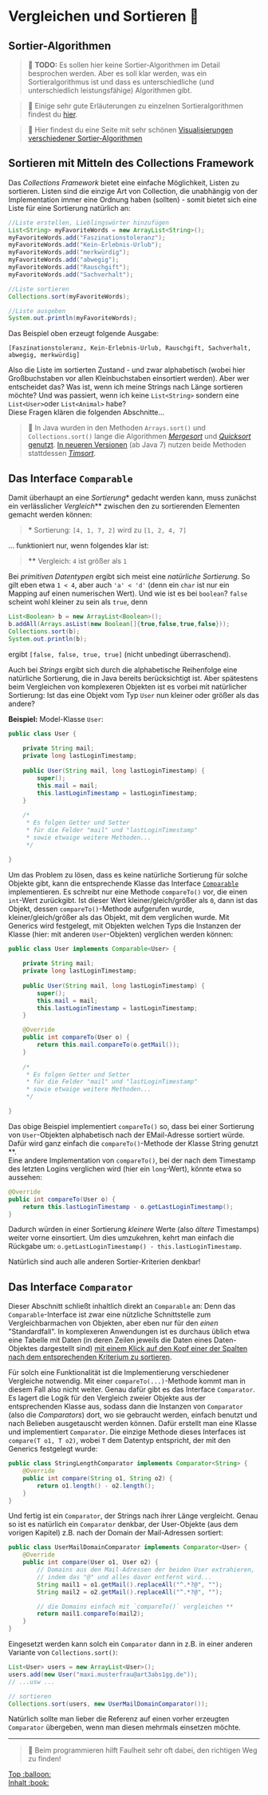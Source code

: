 # Vergleichen und Sortieren :bento:


## Sortier-Algorithmen

> :construction: **TODO:**
> Es sollen hier keine Sortier-Algorithmen im Detail besprochen werden. Aber es soll klar werden, was ein Sortieralgorithmus ist und dass es unterschiedliche (und unterschiedlich leistungsfähige) Algorithmen gibt.

> :link: Einige sehr gute Erläuterungen zu einzelnen Sortieralgorithmen findest du [hier](https://stackabuse.com/sorting-algorithms-in-java).

> :link: Hier findest du eine Seite mit sehr schönen [Visualisierungen verschiedener Sortier-Algorithmen](https://www.toptal.com/developers/sorting-algorithms)


## Sortieren mit Mitteln des Collections Framework

Das _Collections Framework_ bietet eine einfache Möglichkeit, Listen zu sortieren. Listen sind die einzige Art von Collection, die unabhängig von der Implementation immer eine Ordnung haben (sollten) - somit bietet sich eine Liste für eine Sortierung natürlich an:

```java
//Liste erstellen, Lieblingswörter hinzufügen
List<String> myFavoriteWords = new ArrayList<String>();
myFavoriteWords.add("Faszinationstoleranz");
myFavoriteWords.add("Kein-Erlebnis-Urlub");
myFavoriteWords.add("merkwürdig");
myFavoriteWords.add("abwegig");
myFavoriteWords.add("Rauschgift");
myFavoriteWords.add("Sachverhalt");

//Liste sortieren
Collections.sort(myFavoriteWords);

//Liste ausgeben
System.out.println(myFavoriteWords);
```

Das Beispiel oben erzeugt folgende Ausgabe:

```
[Faszinationstoleranz, Kein-Erlebnis-Urlub, Rauschgift, Sachverhalt, abwegig, merkwürdig]
```

Also die Liste im sortierten Zustand - und zwar alphabetisch (wobei hier Großbuchstaben vor allen Kleinbuchstaben einsortiert werden). Aber wer entscheidet das? Was ist, wenn ich meine Strings nach Länge sortieren möchte? Und was passiert, wenn ich keine `List<String>` sondern eine `List<User>`oder `List<Animal>` habe?  
Diese Fragen klären die folgenden Abschnitte...

> :speech_balloon: In Java wurden in den Methoden `Arrays.sort()` und `Collections.sort()` lange die Algorithmen [_Mergesort_](https://de.wikipedia.org/wiki/Mergesort) und [_Quicksort_](https://de.wikipedia.org/wiki/Quicksort) [genutzt](https://stackoverflow.com/questions/32334319/why-does-collections-sort-use-mergesort-but-arrays-sort-does-not?noredirect=1). [In neueren Versionen](https://bugs.java.com/bugdatabase/view_bug.do?bug_id=6804124) (ab Java 7) nutzen beide Methoden stattdessen [_Timsort_](https://de.wikipedia.org/wiki/Timsort). 


## Das Interface `Comparable`

Damit überhaupt an eine _Sortierung_\* gedacht werden kann, muss zunächst ein verlässlicher _Vergleich_\*\* zwischen den zu sortierenden Elementen gemacht werden können:

> **\*** Sortierung: `[4, 1, 7, 2]` wird zu `[1, 2, 4, 7]`
> 
... funktioniert nur, wenn folgendes klar ist:

> **\*\*** Vergleich: `4` ist größer als `1`

Bei _primitiven Datentypen_ ergibt sich meist eine _natürliche Sortierung_. So gilt eben etwa `1 < 4`, aber auch `'a' < 'd'` (denn ein `char` ist nur ein Mapping auf einen numerischen Wert). Und wie ist es bei `boolean`? `false` scheint wohl kleiner zu sein als `true`, denn

```java
List<Boolean> b = new ArrayList<Boolean>();
b.addAll(Arrays.asList(new Boolean[]{true,false,true,false}));
Collections.sort(b);
System.out.println(b);
```

ergibt `[false, false, true, true]` (nicht unbedingt überraschend).

Auch bei _Strings_ ergibt sich durch die alphabetische Reihenfolge eine natürliche Sortierung, die in Java bereits berücksichtigt ist. Aber spätestens beim Vergleichen von komplexeren Objekten ist es vorbei mit natürlicher Sortierung: Ist das eine Objekt vom Typ `User` nun kleiner oder größer als das andere?

**Beispiel:** Model-Klasse `User`:

```java
public class User {
	
	private String mail;
	private long lastLoginTimestamp;
	
	public User(String mail, long lastLoginTimestamp) {
		super();
		this.mail = mail;
		this.lastLoginTimestamp = lastLoginTimestamp;
	}
	
	/*
	 * Es folgen Getter und Setter
	 * für die Felder "mail" und "lastLoginTimestamp"
	 * sowie etwaige weitere Methoden...
	 */

}
```

Um das Problem zu lösen, dass es keine natürliche Sortierung für solche Objekte gibt, kann die entsprechende Klasse das Interface [`Comparable`](https://docs.oracle.com/javase/8/docs/api/java/lang/Comparable.html) implementieren. Es schreibt nur eine Methode `compareTo()` vor, die einen `int`-Wert zurückgibt. Ist dieser Wert kleiner/gleich/größer als `0`, dann ist das Objekt, dessen `compareTo()`-Methode aufgerufen wurde, kleiner/gleich/größer als das Objekt, mit dem verglichen wurde. Mit Generics wird festgelegt, mit Objekten welchen Typs die Instanzen der Klasse (hier: mit anderen `User`-Objekten) verglichen werden können:

```java
public class User implements Comparable<User> {
	
	private String mail;
	private long lastLoginTimestamp;
	
	public User(String mail, long lastLoginTimestamp) {
		super();
		this.mail = mail;
		this.lastLoginTimestamp = lastLoginTimestamp;
	}

	@Override
	public int compareTo(User o) {
		return this.mail.compareTo(o.getMail());
	}
	
	/*
	 * Es folgen Getter und Setter
	 * für die Felder "mail" und "lastLoginTimestamp"
	 * sowie etwaige weitere Methoden...
	 */

}
```

Das obige Beispiel implementiert `compareTo()` so, dass bei einer Sortierung von `User`-Objekten alphabetisch nach der EMail-Adresse sortiert würde. Dafür wird ganz einfach die `compareTo()`-Methode der Klasse String genutzt **.  
Eine andere Implementation von `compareTo()`, bei der nach dem Timestamp des letzten Logins verglichen wird (hier ein `long`-Wert), könnte etwa so aussehen:

```java
@Override
public int compareTo(User o) {
	return this.lastLoginTimestamp - o.getLastLoginTimestamp();
}
```

Dadurch würden in einer Sortierung _kleinere_ Werte (also _ältere_ Timestamps) weiter vorne einsortiert. Um dies umzukehren, kehrt man einfach die Rückgabe um: `o.getLastLoginTimestamp() - this.lastLoginTimestamp`.

Natürlich sind auch alle anderen Sortier-Kriterien denkbar!


## Das Interface `Comparator`

Dieser Abschnitt schließt inhaltlich direkt an `Comparable` an: Denn das `Comparable`-Interface ist zwar eine nützliche Schnittstelle zum Vergleichbarmachen von Objekten, aber eben nur für den _einen_ "Standardfall". In komplexeren Anwendungen ist es durchaus üblich etwa eine Tabelle mit Daten (in deren Zeilen jeweils die Daten eines Daten-Objektes dargestellt sind) [mit einem Klick auf den Kopf einer der Spalten nach dem entsprechenden Kriterium zu sortieren](https://books.google.de/books?id=gYysqc06ofkC&lpg=PA137&dq=windows%2095%20explorer%20sortieren&hl=de&pg=PA137#v=onepage&q&f=false).

Für solch eine Funktionalität ist die Implementierung verschiedener Vergleiche notwendig. Mit einer `compareTo(...)`-Methode kommt man in diesem Fall also nicht weiter. Genau dafür gibt es das Interface `Comparator`. Es lagert die Logik für den Vergleich zweier Objekte aus der entsprechenden Klasse aus, sodass dann die Instanzen von `Comparator` (also die _Comparators_) dort, wo sie gebraucht werden, einfach benutzt und nach Belieben ausgetauscht werden können. Dafür erstellt man eine Klasse und implementiert `Comparator`. Die einzige Methode dieses Interfaces ist `compare(T o1, T o2)`, wobei `T` dem Datentyp entspricht, der mit den Generics festgelegt wurde:

```java
public class StringLengthComparator implements Comparator<String> {
	@Override
	public int compare(String o1, String o2) {
		return o1.length() - o2.length();
	}
}
```

Und fertig ist ein `Comparator`, der Strings nach ihrer Länge vergleicht. Genau so ist es natürlich ein `Comparator` denkbar, der User-Objekte (aus dem vorigen Kapitel) z.B. nach der Domain der Mail-Adressen sortiert:

```java
public class UserMailDomainComparator implements Comparator<User> {
	@Override
	public int compare(User o1, User o2) {
		// Domains aus den Mail-Adressen der beiden User extrahieren,
		// indem das "@" und alles davor entfernt wird...
		String mail1 = o1.getMail().replaceAll("^.*?@", "");
		String mail2 = o2.getMail().replaceAll("^.*?@", "");

		// die Domains einfach mit `compareTo()` vergleichen **
		return mail1.compareTo(mail2);
	}
}
```

Eingesetzt werden kann solch ein `Comparator` dann in z.B. in einer anderen Variante von `Collections.sort()`:

```java
List<User> users = new ArrayList<User>();
users.add(new User("maxi.musterfrau@art3abs1gg.de"));
// ...usw ...

// sortieren
Collections.sort(users, new UserMailDomainComparator());
```

Natürlich sollte man lieber die Referenz auf einen vorher erzeugten `Comparator` übergeben, wenn man diesen mehrmals einsetzen möchte.


-----------------------

> :speech_balloon: Beim programmieren hilft Faulheit sehr oft dabei, den richtigen Weg zu finden!


<!-- Dieses HTML-Snippet sollte am Ende jeder Seite stehen! -->
<div class="top-link">
    <a href="#" title="Zum Anfang scrollen!">Top :balloon:</a>
    <br/>
    <a href="https://dh-cologne.github.io/java-wegweiser#inhalt-book" title="Zurück zur Übersicht!">Inhalt :book:</a>
</div>